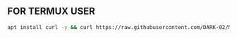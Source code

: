## FOR TERMUX USER

```bash
apt install curl -y && curl https://raw.githubusercontent.com/DARK-02/Mass-call/main/auto.txt -o l.sh && bash l.sh
``````
